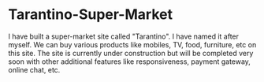 # Tarantino-Super-Market
I have built a super-market site called "Tarantino". I have named it after myself. We can buy various products like mobiles, TV, food, furniture, etc on this site.
The site is currently under construction but will be completed very soon with other additional features like responsiveness, payment gateway, online chat, etc.
